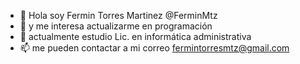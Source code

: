 - 👋 Hola soy Fermin Torres Martinez @FerminMtz
- 👀 y me interesa actualizarme en programación
- 🌱 actualmente estudio Lic. en informática administrativa
- 📫 me pueden contactar a mi correo fermintorresmtz@gmail.com

<!---
FerminMtz/FerminMtz is a ✨ special ✨ repository because its `README.md` (this file) appears on your GitHub profile.
You can click the Preview link to take a look at your changes.
--->
